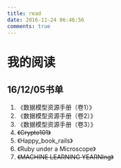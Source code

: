 ```yaml
---
title: read
date: 2016-11-24 06:46:56
comments: true
---
```

# 我的阅读

## 16/12/05书单
1. 《数据模型资源手册（卷1）》
2. 《数据模型资源手册（卷2）》
3. 《数据模型资源手册（卷3）》
4. ~~《Crypto101》~~
5. 《Happy_book_rails》
6. 《Ruby under a Microscope》
7. ~~《MACHINE LEARNING YEARNIng》~~

